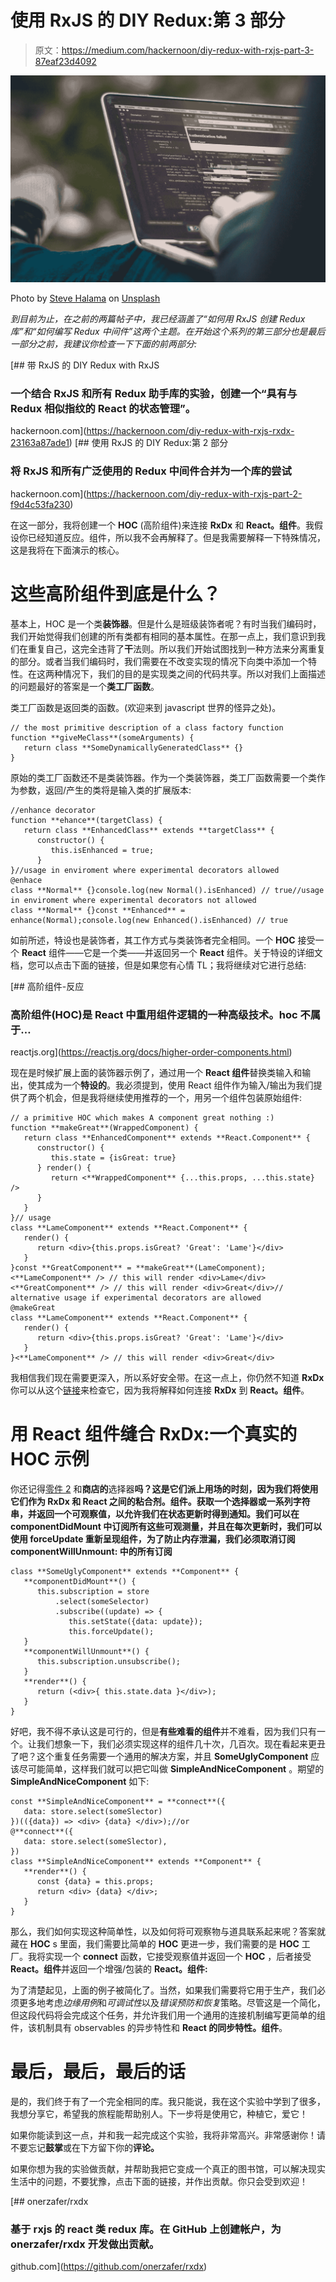 # 使用 RxJS 的 DIY Redux:第 3 部分

> 原文：<https://medium.com/hackernoon/diy-redux-with-rxjs-part-3-87eaf23d4092>

![](img/8404a87ec09016c896904ead515ef2e0.png)

Photo by [Steve Halama](https://unsplash.com/photos/iVGevPcaJzk?utm_source=unsplash&utm_medium=referral&utm_content=creditCopyText) on [Unsplash](https://unsplash.com/search/photos/code?utm_source=unsplash&utm_medium=referral&utm_content=creditCopyText)

*到目前为止，在之前的两篇帖子中，我已经涵盖了“如何用 RxJS 创建 Redux 库”和“如何编写 Redux 中间件”这两个主题。在开始这个系列的第三部分也是最后一部分之前，我建议你检查一下下面的前两部分:*

[](https://hackernoon.com/diy-redux-with-rxjs-rxdx-23163a87ade1) [## 带 RxJS 的 DIY Redux with RxJS

### 一个结合 RxJS 和所有 Redux 助手库的实验，创建一个“具有与 Redux 相似指纹的 React 的状态管理”。

hackernoon.com](https://hackernoon.com/diy-redux-with-rxjs-rxdx-23163a87ade1) [](https://hackernoon.com/diy-redux-with-rxjs-part-2-f9d4c53fa230) [## 使用 RxJS 的 DIY Redux:第 2 部分

### 将 RxJS 和所有广泛使用的 Redux 中间件合并为一个库的尝试

hackernoon.com](https://hackernoon.com/diy-redux-with-rxjs-part-2-f9d4c53fa230) 

在这一部分，我将创建一个 **HOC** (高阶组件)来连接 **RxDx** 和 **React。组件**。我假设你已经知道反应。组件，所以我不会再解释了。但是我需要解释一下特殊情况，这是我将在下面演示的核心。

# 这些高阶组件到底是什么？

基本上，HOC 是一个类**装饰器**。但是什么是班级装饰者呢？有时当我们编码时，我们开始觉得我们创建的所有类都有相同的基本属性。在那一点上，我们意识到我们在重复自己，这完全违背了**干**法则。所以我们开始试图找到一种方法来分离重复的部分。或者当我们编码时，我们需要在不改变实现的情况下向类中添加一个特性。在这两种情况下，我们的目的是实现类之间的代码共享。所以对我们上面描述的问题最好的答案是一个**类工厂函数**。

类工厂函数是返回类的函数。(欢迎来到 javascript 世界的怪异之处)。

```
// the most primitive description of a class factory function
function **giveMeClass**(someArguments) {
   return class **SomeDynamicallyGeneratedClass** {}
}
```

原始的类工厂函数还不是类装饰器。作为一个类装饰器，类工厂函数需要一个类作为参数，返回/产生的类将是输入类的扩展版本:

```
//enhance decorator
function **ehance**(targetClass) {
   return class **EnhancedClass** extends **targetClass** {
      constructor() {
         this.isEnhanced = true;
      }
}//usage in enviroment where experimental decorators allowed
@enhace
class **Normal** {}console.log(new Normal().isEnhanced) // true//usage in enviroment where experimental decorators not allowed
class **Normal** {}const **Enhanced** = enhance(Normal);console.log(new Enhanced().isEnhanced) // true
```

如前所述，特设也是装饰者，其工作方式与类装饰者完全相同。一个 **HOC** 接受一个 **React** 组件——它是一个类——并返回另一个 **React** 组件。关于特设的详细文档，您可以点击下面的链接，但是如果您有心情 TL；我将继续对它进行总结:

[](https://reactjs.org/docs/higher-order-components.html) [## 高阶组件-反应

### 高阶组件(HOC)是 React 中重用组件逻辑的一种高级技术。hoc 不属于…

reactjs.org](https://reactjs.org/docs/higher-order-components.html) 

现在是时候扩展上面的装饰器示例了，通过用一个 **React 组件**替换类输入和输出，使其成为一个**特设的**。我必须提到，使用 React 组件作为输入/输出为我们提供了两个机会，但是我将继续使用推荐的一个，用另一个组件包装原始组件:

```
// a primitive HOC which makes A component great nothing :)
function **makeGreat**(WrappedComponent) {
   return class **EnhancedComponent** extends **React.Component** {
      constructor() {
         this.state = {isGreat: true}
      } render() {
         return <**WrappedComponent** {...this.props, ...this.state} />
      }
   }
}// usage
class **LameComponent** extends **React.Component** {
   render() {
      return <div>{this.props.isGreat? 'Great': 'Lame'}</div>
   }
}const **GreatComponent** = **makeGreat**(LameComponent);<**LameComponent** /> // this will render <div>Lame</div>
<**GreatComponent** /> // this will render <div>Great</div>// alternative usage if experimental decorators are allowed
@makeGreat
class **LameComponent** extends **React.Component** {
   render() {
      return <div>{this.props.isGreat? 'Great': 'Lame'}</div>
   }
}<**LameComponent** /> // this will render <div>Great</div>
```

我相信我们现在需要更深入，所以系好安全带。在这一点上，你仍然不知道 **RxDx** 你可以从这个[链接](https://github.com/onerzafer/rxdx)来检查它，因为我将解释如何连接 **RxDx** 到 **React。组件**。

# 用 React 组件缝合 RxDx:一个真实的 HOC 示例

你还记得[零件 2](https://hackernoon.com/diy-redux-with-rxjs-part-2-f9d4c53fa230) 和**商店的**选择器**吗？这是它们派上用场的时刻，因为我们将使用它们作为 **RxDx** 和 **React 之间的粘合剂。组件**。获取一个选择器或一系列字符串，并返回一个可观察值，以允许我们在状态更新时得到通知。我们可以在 **componentDidMount** 中订阅所有这些可观测量，并且在每次更新时，我们可以使用 **forceUpdate** 重新呈现组件，为了防止内存泄漏，我们必须取消订阅 **componentWillUnmount:** 中的所有订阅**

```
class **SomeUglyComponent** extends **Component** {
   **componentDidMount**() {
      this.subscription = store
          .select(someSelector)
          .subscribe((update) => {
             this.setState({data: update});
             this.forceUpdate();
   }
   **componentWillUnmount**() {
      this.subscription.unsubscribe();
   }
   **render**() {
      return (<div>{ this.state.data }</div>);
   }
}
```

好吧，我不得不承认这是可行的，但是**有些难看的组件**并不难看，因为我们只有一个。让我们想象一下，我们必须实现这样的组件几十次，几百次。现在看起来更丑了吧？这个重复任务需要一个通用的解决方案，并且 **SomeUglyComponent** 应该尽可能简单，这样我们就可以把它叫做 **SimpleAndNiceComponent** 。期望的 **SimpleAndNiceComponent** 如下:

```
const **SimpleAndNiceComponent** = **connect**({
   data: store.select(someSlector)
})(({data}) => <div> {data} </div>);//or
@**connect**({
   data: store.select(someSlector),
})
class **SimpleAndNiceComponent** extends **Component** {
   **render**() {
      const {data} = this.props;
      return <div> {data} </div>;
   }
}
```

那么，我们如何实现这种简单性，以及如何将可观察物与道具联系起来呢？答案就藏在 **HOC** s 里面，我们需要比简单的 **HOC** 更进一步，我们需要的是 **HOC** 工厂。我将实现一个 **connect** 函数，它接受观察值并返回一个 **HOC** ，后者接受 **React。组件**并返回一个增强/包装的 **React。组件:**

为了清楚起见，上面的例子被简化了。当然，如果我们需要将它用于生产，我们必须更多地考虑*边缘用例*和*可调试性*以及*错误预防和恢复*策略。尽管这是一个简化，但这段代码将会完成这个任务，并允许我们用一个通用的连接机制编写更简单的组件，该机制具有 observables 的异步特性和 **React 的同步特性。组件**。

# 最后，最后，最后的话

是的，我们终于有了一个完全相同的库。我只能说，我在这个实验中学到了很多，我想分享它，希望我的旅程能帮助别人。下一步将是使用它，种植它，爱它！

如果你能读到这一点，并和我一起完成这个实验，我将非常高兴。非常感谢你！请不要忘记**鼓掌**或在下方留下你的**评论。**

如果你想为我的实验做贡献，并帮助我把它变成一个真正的图书馆，可以解决现实生活中的问题，不要犹豫，点击下面的链接，并作出贡献。你只会受到欢迎！

[](https://github.com/onerzafer/rxdx) [## onerzafer/rxdx

### 基于 rxjs 的 react 类 redux 库。在 GitHub 上创建帐户，为 onerzafer/rxdx 开发做出贡献。

github.com](https://github.com/onerzafer/rxdx)